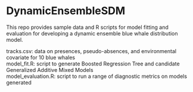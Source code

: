 # DynamicEnsembleSDM
This repo provides sample data and R scripts for model fitting and evaluation for developing a dynamic ensemble blue whale distribution model. 

tracks.csv: data on presences, pseudo-absences, and environmental covariate for 10 blue whales  
model_fit.R: script to generate Boosted Regression Tree and candidate Generalized Additive Mixed Models  
model_evaluation.R: script to run a range of diagnostic metrics on models generated 
